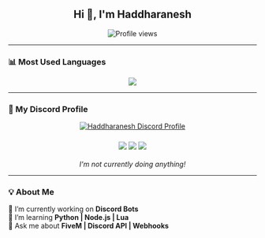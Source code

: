 <h2 align="center">Hi 👋, I'm Haddharanesh</h2>

<p align="center">
  <img src="https://komarev.com/ghpvc/?username=Haddharanesh&label=Profile%20views&color=0e75b6&style=flat" alt="Profile views" />
</p>

---

### 📊 Most Used Languages

<p align="center">
  <img src="https://github-readme-stats.vercel.app/api/top-langs/?username=Haddharanesh&layout=compact&theme=tokyonight" />
</p>

---

### 💬 My Discord Profile

<p align="center">
  <a href="https://discord.com/users/843067007192530945" target="_blank">
    <img src="https://discord.c99.nl/widget/theme-4/843067007192530945.png" alt="Haddharanesh Discord Profile"/>
  </a>
</p>

<h3 align="center">
  <img src="https://img.shields.io/badge/Had-000000?style=for-the-badge&logo=web3&logoColor=white" />
  <img src="https://img.shields.io/badge/Nitro-ff73fa?style=for-the-badge&logo=discord&logoColor=white" />
  <img src="https://img.shields.io/badge/Verified-28a745?style=for-the-badge&logo=checkmarx&logoColor=white" />
</h3>

<p align="center"><i>I'm not currently doing anything!</i></p>

---

### 💡 About Me

🔭 I’m currently working on **Discord Bots**  
🌱 I’m learning **Python | Node.js | Lua**  
💬 Ask me about **FiveM | Discord API | Webhooks**
